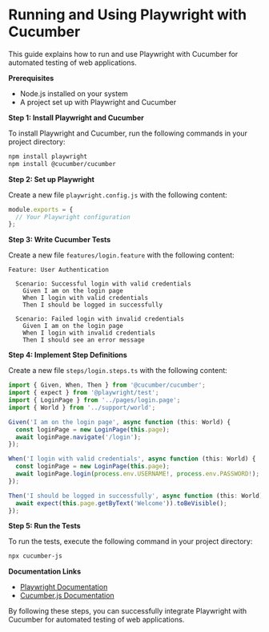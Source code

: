 # Running and Using Playwright with Cucumber

This guide explains how to run and use Playwright with Cucumber for automated testing of web applications.

**Prerequisites**

* Node.js installed on your system
* A project set up with Playwright and Cucumber

**Step 1: Install Playwright and Cucumber**

To install Playwright and Cucumber, run the following commands in your project directory:
```bash
npm install playwright
npm install @cucumber/cucumber
```
**Step 2: Set up Playwright**

Create a new file `playwright.config.js` with the following content:
```javascript
module.exports = {
  // Your Playwright configuration
};
```
**Step 3: Write Cucumber Tests**

Create a new file `features/login.feature` with the following content:
```gherkin
Feature: User Authentication

  Scenario: Successful login with valid credentials
    Given I am on the login page
    When I login with valid credentials
    Then I should be logged in successfully

  Scenario: Failed login with invalid credentials
    Given I am on the login page
    When I login with invalid credentials
    Then I should see an error message
```
**Step 4: Implement Step Definitions**

Create a new file `steps/login.steps.ts` with the following content:
```typescript
import { Given, When, Then } from '@cucumber/cucumber';
import { expect } from '@playwright/test';
import { LoginPage } from '../pages/login.page';
import { World } from '../support/world';

Given('I am on the login page', async function (this: World) {
  const loginPage = new LoginPage(this.page);
  await loginPage.navigate('/login');
});

When('I login with valid credentials', async function (this: World) {
  const loginPage = new LoginPage(this.page);
  await loginPage.login(process.env.USERNAME!, process.env.PASSWORD!);
});

Then('I should be logged in successfully', async function (this: World) {
  await expect(this.page.getByText('Welcome')).toBeVisible();
});
```
**Step 5: Run the Tests**

To run the tests, execute the following command in your project directory:
```bash
npx cucumber-js
```
**Documentation Links**

* [Playwright Documentation](https://playwright.dev/docs/intro)
* [Cucumber.js Documentation](https://cucumber.io/docs/cucumber/)

By following these steps, you can successfully integrate Playwright with Cucumber for automated testing of web applications.
